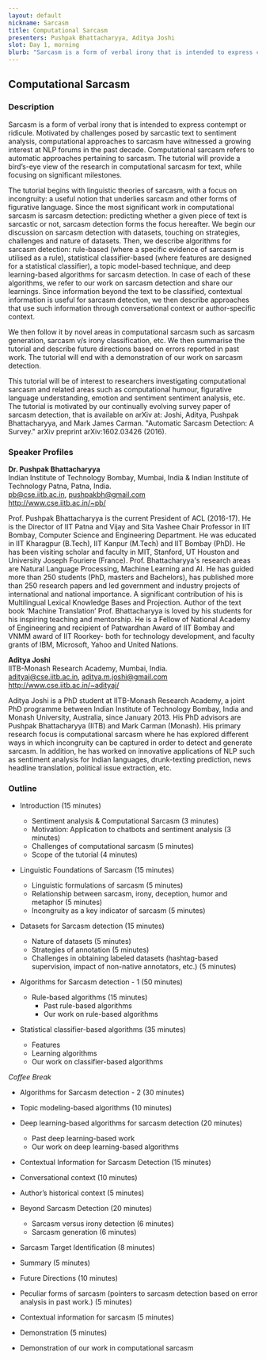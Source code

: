 ```yaml
---
layout: default
nickname: Sarcasm
title: Computational Sarcasm
presenters: Pushpak Bhattacharyya, Aditya Joshi
slot: Day 1, morning
blurb: "Sarcasm is a form of verbal irony that is intended to express contempt or ridicule. Motivated by challenges posed by sarcastic text to sentiment analysis, computational approaches to sarcasm have witnessed a growing interest at NLP forums in the past decade. Computational sarcasm refers to automatic approaches pertaining to sarcasm. The tutorial will provide a bird’s-eye view of the research in computational sarcasm for text, while focusing on significant milestones."
---
```

<div class="section" markdown="1">

## Computational Sarcasm

### Description

Sarcasm is a form of verbal irony that is intended to express contempt or ridicule. Motivated by challenges posed by sarcastic text to sentiment analysis, computational approaches to sarcasm have witnessed a growing interest at NLP forums in the past decade. Computational sarcasm refers to automatic approaches pertaining to sarcasm. The tutorial will provide a bird’s-eye view of the research in computational sarcasm for text, while focusing on significant milestones.

The tutorial begins with linguistic theories of sarcasm, with a focus on incongruity: a useful notion that underlies sarcasm and other forms of figurative language. Since the most significant work in computational sarcasm is sarcasm detection: predicting whether a given piece of text is sarcastic or not, sarcasm detection forms the focus hereafter. We begin our discussion on sarcasm detection with datasets, touching on strategies, challenges and nature of datasets. Then, we describe algorithms for sarcasm detection: rule-based (where a specific evidence of sarcasm is utilised as a rule), statistical classifier-based (where features are designed for a statistical classifier), a topic model-based technique, and deep learning-based algorithms for sarcasm detection. In case of each of these algorithms, we refer to our work on sarcasm detection and share our learnings. Since information beyond the text to be classified, contextual information is useful for sarcasm detection, we then describe approaches that use such information through conversational context or author-specific context.

We then follow it by novel areas in computational sarcasm such as sarcasm generation, sarcasm v/s irony classification, etc. We then summarise the tutorial and describe future directions based on errors reported in past work. The tutorial will end with a demonstration of our work on sarcasm detection.

This tutorial will be of interest to researchers investigating computational sarcasm and related areas such as computational humour, figurative language understanding, emotion and sentiment sentiment analysis, etc. The tutorial is motivated by our continually evolving survey paper of sarcasm detection, that is available on arXiv at: Joshi, Aditya, Pushpak Bhattacharyya, and Mark James Carman. "Automatic Sarcasm Detection: A Survey." arXiv preprint arXiv:1602.03426 (2016).


### Speaker Profiles

**Dr. Pushpak Bhattacharyya**<br/>
Indian Institute of Technology Bombay, Mumbai, India & Indian Institute of Technology Patna, Patna, India.<br/>
pb@cse.iitb.ac.in, pushpakbh@gmail.com<br/>
http://www.cse.iitb.ac.in/~pb/<br/>

Prof. Pushpak Bhattacharyya is the current President of ACL (2016-17). He is the Director of IIT Patna and Vijay and Sita Vashee Chair Professor in IIT Bombay, Computer Science and Engineering Department. He was educated in IIT Kharagpur (B.Tech), IIT Kanpur (M.Tech) and IIT Bombay (PhD). He has been visiting scholar and faculty in MIT, Stanford, UT Houston and University Joseph Fouriere (France). Prof. Bhattacharyya's research areas are Natural Language Processing, Machine Learning and AI. He has guided more than 250 students (PhD, masters and Bachelors), has published more than 250 research papers and led government and industry projects of international and national importance. A significant contribution of his is Multilingual Lexical Knowledge Bases and Projection.  Author of the text book ‘Machine Translation’ Prof. Bhattacharyya is loved by his students for his inspiring teaching and mentorship. He is a Fellow of National Academy of Engineering and recipient of Patwardhan Award of IIT Bombay and VNMM award of IIT Roorkey- both for technology development, and faculty grants of IBM, Microsoft, Yahoo and United Nations.

**Aditya Joshi**<br/>
IITB-Monash Research Academy, Mumbai, India.<br/>
adityaj@cse.iitb.ac.in, aditya.m.joshi@gmail.com<br/>
http://www.cse.iitb.ac.in/~adityaj/<br/>

Aditya Joshi is a PhD student at IITB-Monash Research Academy, a joint PhD programme between Indian Institute of Technology Bombay, India and Monash University, Australia, since January 2013. His PhD advisors are Pushpak Bhattacharyya (IITB) and Mark Carman (Monash). His primary research focus is computational sarcasm where he has explored different ways in which incongruity can be captured in order to detect and generate sarcasm. In addition, he has worked on innovative applications of NLP such as sentiment analysis for Indian languages, drunk-texting prediction, news headline translation, political issue extraction, etc.<br/>

<h3>Outline</h3>

* Introduction (15 minutes)
  * Sentiment analysis & Computational Sarcasm (3 minutes)
  * Motivation: Application to chatbots and sentiment analysis (3 minutes)
  * Challenges of computational sarcasm (5 minutes)
  * Scope of the tutorial (4 minutes)

* Linguistic Foundations of Sarcasm (15 minutes)
	* Linguistic formulations of sarcasm (5 minutes)
	* Relationship between sarcasm, irony, deception, humor and metaphor (5 minutes)
	* Incongruity as a key indicator of sarcasm (5 minutes)

* Datasets for Sarcasm detection (15 minutes)
	* Nature of datasets (5 minutes)
	* Strategies of annotation (5 minutes)
	* Challenges in obtaining labeled datasets (hashtag-based supervision, impact of non-native annotators, etc.) (5 minutes)

* Algorithms for Sarcasm detection - 1 (50 minutes)
  * Rule-based algorithms (15 minutes)
	  * Past rule-based algorithms
	  * Our work on rule-based algorithms
* Statistical classifier-based algorithms (35 minutes)
	* Features
	* Learning algorithms
	* Our work on classifier-based algorithms

*Coffee Break*

* Algorithms for Sarcasm detection - 2 (30 minutes)
* Topic modeling-based algorithms (10 minutes)
* Deep learning-based algorithms for sarcasm detection (20 minutes)
	* Past deep learning-based work
	* Our work on deep learning-based algorithms

* Contextual Information for Sarcasm Detection (15 minutes)
* Conversational context (10 minutes)
* Author’s historical context (5 minutes)

* Beyond Sarcasm Detection (20 minutes)
	* Sarcasm versus irony detection (6 minutes)
	* Sarcasm generation (6 minutes)
* Sarcasm Target Identification (8 minutes)

* Summary (5 minutes)

* Future Directions (10 minutes)
* Peculiar forms of sarcasm (pointers to sarcasm detection based on error analysis in past work.) (5 minutes)
* Contextual information for sarcasm (5 minutes)

* Demonstration (5 minutes)
* Demonstration of our work in computational sarcasm



</div>
